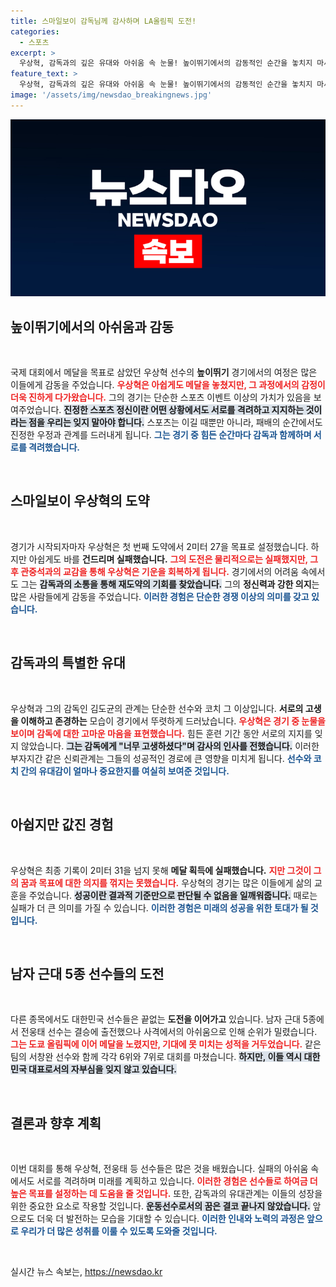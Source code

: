 ```yaml
---
title: 스마일보이 감독님께 감사하며 LA올림픽 도전!
categories:
  - 스포츠
excerpt: >
  우상혁, 감독과의 깊은 유대와 아쉬움 속 눈물! 높이뛰기에서의 감동적인 순간을 놓치지 마세요. 함께한 노력과 정이 느껴지는 선수의 진솔한 이야기를 전합니다!
feature_text: >
  우상혁, 감독과의 깊은 유대와 아쉬움 속 눈물! 높이뛰기에서의 감동적인 순간을 놓치지 마세요. 함께한 노력과 정이 느껴지는 선수의 진솔한 이야기를 전합니다!
image: '/assets/img/newsdao_breakingnews.jpg'
---
```


<p><img src="/assets/img/newsdao_breakingnews.jpg" alt="koreaapp 속보" /></p>

<h2 data-ke-size="size26">높이뛰기에서의 아쉬움과 감동</h2>

<p data-ke-size="size16">&nbsp;</p>

<p>국제 대회에서 메달을 목표로 삼았던 우상혁 선수의 <b>높이뛰기</b> 경기에서의 여정은 많은 이들에게 감동을 주었습니다. <b><span style="color: #ee2323;">우상혁은 아쉽게도 메달을 놓쳤지만, 그 과정에서의 감정이 더욱 진하게 다가왔습니다.</span></b> 그의 경기는 단순한 스포츠 이벤트 이상의 가치가 있음을 보여주었습니다. <b><span style="background-color: #21538527;">진정한 스포츠 정신이란 어떤 상황에서도 서로를 격려하고 지지하는 것이라는 점을 우리는 잊지 말아야 합니다.</span></b> 스포츠는 이길 때뿐만 아니라, 패배의 순간에서도 진정한 우정과 관계를 드러내게 됩니다. <b><span style="color: #1a5490;">그는 경기 중 힘든 순간마다 감독과 함께하며 서로를 격려했습니다.</span></b></p>

<p data-ke-size="size16">&nbsp;</p>

<h2 data-ke-size="size26">스마일보이 우상혁의 도약</h2>

<p data-ke-size="size16">&nbsp;</p>

<p>경기가 시작되자마자 우상혁은 첫 번째 도약에서 2미터 27을 목표로 설정했습니다. 하지만 아쉽게도 바를 <b>건드리며 실패했습니다.</b> <b><span style="color: #ee2323;">그의 도전은 물리적으로는 실패했지만, 그 후 관중석과의 교감을 통해 우상혁은 기운을 회복하게 됩니다.</span></b> 경기에서의 어려움 속에서도 그는 <b><span style="background-color: #21538527;">감독과의 소통을 통해 재도약의 기회를 찾았습니다.</span></b> 그의 <b>정신력과 강한 의지</b>는 많은 사람들에게 감동을 주었습니다. <b><span style="color: #1a5490;">이러한 경험은 단순한 경쟁 이상의 의미를 갖고 있습니다.</span></b></p>

<p data-ke-size="size16">&nbsp;</p>

<h2 data-ke-size="size26">감독과의 특별한 유대</h2>

<p data-ke-size="size16">&nbsp;</p>

<p>우상혁과 그의 감독인 김도균의 관계는 단순한 선수와 코치 그 이상입니다. <b>서로의 고생을 이해하고 존경하는</b> 모습이 경기에서 뚜렷하게 드러났습니다. <b><span style="color: #ee2323;">우상혁은 경기 중 눈물을 보이며 감독에 대한 고마운 마음을 표현했습니다.</span></b> 힘든 훈련 기간 동안 서로의 지지를 잊지 않았습니다. <b><span style="background-color: #21538527;">그는 감독에게 "너무 고생하셨다"며 감사의 인사를 전했습니다.</span></b> 이러한 부자지간 같은 신뢰관계는 그들의 성공적인 경로에 큰 영향을 미치게 됩니다. <b><span style="color: #1a5490;">선수와 코치 간의 유대감이 얼마나 중요한지를 여실히 보여준 것입니다.</span></b></p>

<p data-ke-size="size16">&nbsp;</p>

<h2 data-ke-size="size26">아쉽지만 값진 경험</h2>

<p data-ke-size="size16">&nbsp;</p>

<p>우상혁은 최종 기록이 2미터 31을 넘지 못해 <b>메달 획득에 실패했습니다.</b> <b><span style="color: #ee2323;">지만 그것이 그의 꿈과 목표에 대한 의지를 꺾지는 못했습니다.</span></b> 우상혁의 경기는 많은 이들에게 삶의 교훈을 주었습니다. <b><span style="background-color: #21538527;">성공이란 결과적 기준만으로 판단될 수 없음을 일깨워줍니다.</span></b> 때로는 실패가 더 큰 의미를 가질 수 있습니다. <b><span style="color: #1a5490;">이러한 경험은 미래의 성공을 위한 토대가 될 것입니다.</span></b></p>

<p data-ke-size="size16">&nbsp;</p>

<h2 data-ke-size="size26">남자 근대 5종 선수들의 도전</h2>

<p data-ke-size="size16">&nbsp;</p>

<p>다른 종목에서도 대한민국 선수들은 끝없는 <b>도전을 이어가고</b> 있습니다. 남자 근대 5종에서 전웅태 선수는 결승에 출전했으나 사격에서의 아쉬움으로 인해 순위가 밀렸습니다. <b><span style="color: #ee2323;">그는 도쿄 올림픽에 이어 메달을 노렸지만, 기대에 못 미치는 성적을 거두었습니다.</span></b> 같은 팀의 서창완 선수와 함께 각각 6위와 7위로 대회를 마쳤습니다. <b><span style="background-color: #21538527;">하지만, 이들 역시 대한민국 대표로서의 자부심을 잊지 않고 있습니다.</span></b></p>

<p data-ke-size="size16">&nbsp;</p>

<h2 data-ke-size="size26">결론과 향후 계획</h2>

<p data-ke-size="size16">&nbsp;</p>

<p>이번 대회를 통해 우상혁, 전웅태 등 선수들은 많은 것을 배웠습니다. 실패의 아쉬움 속에서도 서로를 격려하며 미래를 계획하고 있습니다. <b><span style="color: #ee2323;">이러한 경험은 선수들로 하여금 더 높은 목표를 설정하는 데 도움을 줄 것입니다.</span></b> 또한, 감독과의 유대관계는 이들의 성장을 위한 중요한 요소로 작용할 것입니다. <b><span style="background-color: #21538527;">운동선수로서의 꿈은 결코 끝나지 않았습니다.</span></b> 앞으로도 더욱 더 발전하는 모습을 기대할 수 있습니다. <b><span style="color: #1a5490;">이러한 인내와 노력의 과정은 앞으로 우리가 더 많은 성취를 이룰 수 있도록 도와줄 것입니다.</span></b></p>

<p data-ke-size="size16">&nbsp;</p>
실시간 뉴스 속보는, <a href="https://newsdao.kr" rel="dofollow">https://newsdao.kr</a>


